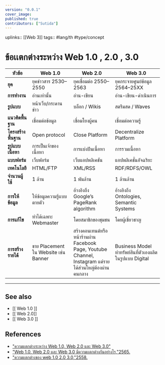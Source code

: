 ```yaml
---
version: "0.0.1"
cover_image:
published: true
contributors: ["Sutida"]
---
```

uplinks:: [[Web 3]]
tags:: #lang/th #type/concept

# ข้อเเตกต่างระหว่าง Web 1.0 , 2.0 , 3.0
**หัวข้อ** |   **Web 1.0**    |   **Web 2.0**  | **Web 3.0**
 ------------|---------------|--------------|-----------
**ยุค**  |ยุคข่าวสาร 2530–2550|ยุคเชื่อมต่อ 2550–2563 |ยุคกระจายศูนย์ข้อมูล 2564–25XX
**การทำงาน**  |อ่านเท่านั้น | อ่าน-เขียน | อ่าน-เขียน-ดำเนินการ 
**รูปแบบ** |หน้าเว็บ/กระดานข่าว |บล็อก / Wikis |สตรีมสด / Waves
**แนวคิดพื้นฐาน** | เชื่อมต่อข้อมูล | เชื่อมโยงผู้คน | เชื่อมต่อความรู้
**โครงสร้างพื้นฐาน** | Open protocol | Close Platform |Decentralize Platform
**รูปแบบเนื้อหา** | การเป็นเจ้าของเนื้อหา | การแบ่งปันเนื้อหา | การรวมเนื้อหา
**แบบฟอร์ม** | เว็บฟอร์ม |เว็บแอปพลิเคชัน | แอปพลิเคชั่นอัจฉริยะ
**เทคโนโลยี** | HTML/FTP | XML/RSS |RDF/RDFS/OWL
**จำนวนผู้ใช้**| 1 ล้าน | 1 พันล้าน|1 ล้านล้าน
**การให้ข้อมูล** | ให้ข้อมูลความรู้แบบตายตัว |อ้างอิงถึง Google’s PageRank algorithm  | อ้างอิงถึง Ontologies, Semantic Systems 
**การแก้ไข** |  ทำได้เฉพาะ Webmaster |  โดยสมาชิกของชุมชน  |โดยผู้เชี่ยวชาญ 
**การสร้างรายได้** | ขาย Placement ใน Website เช่น Banner |สร้างคอนเทนต์หรือหน้าร้านผ่าน Facebook Page, Youtube Channel, Instagram แต่รายได้ส่วนใหญ่ต้องผ่านคนกลาง  |Business Model ทำทรัพย์สินที่ตัวเองผลิตในรูปแบบ Digital

---
## See also
- [[ Web 1.0 ]]
- [[ Web 2.0]]
- [[ Web 3.0 ]]
## References
- ["ความแตกต่างระหว่าง Web 1.0, Web 2.0 และ Web 3.0"](https://th.natapa.org/difference-between-web-one-web-two-and-web-three-2233)
- ["Web 1.0, Web 2.0 และ Web 3.0 มีความเเตกต่างกันอย่างไร,"2565.](https://zixzax.net/%E0%B8%97%E0%B8%B3%E0%B9%80%E0%B8%A7%E0%B9%87%E0%B8%9A%E0%B9%84%E0%B8%8B%E0%B8%95%E0%B9%8C-%E0%B8%AD%E0%B8%AD%E0%B8%81%E0%B9%81%E0%B8%9A%E0%B8%9A%E0%B9%80%E0%B8%A7%E0%B9%87%E0%B8%9A%E0%B9%84%E0%B8%8B/web-1-0-web-2-0-and-web-3-0/)
- ["ความแตกต่างของ web 1.0 2.0 3.0,"2558. ](http://tanatthakan.blogspot.com/2015/01/web10-20-30-40.html)
